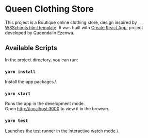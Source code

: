 # Queen Clothing Store

This project is a Boutique online clothing store, design inspired by [W3Schools html template](https://www.w3schools.com/w3css/tryit.asp?filename=tryw3css_templates_clothing_store&stacked=h).
It was built with [Create React App](https://github.com/facebook/create-react-app), project developed by Queendalin Ezenwa.

## Available Scripts

In the project directory, you can run:

### `yarn install`

Install the app packages.\

### `yarn start`

Runs the app in the development mode.\
Open [http://localhost:3000](http://localhost:3000) to view it in the browser.

### `yarn test`

Launches the test runner in the interactive watch mode.\
